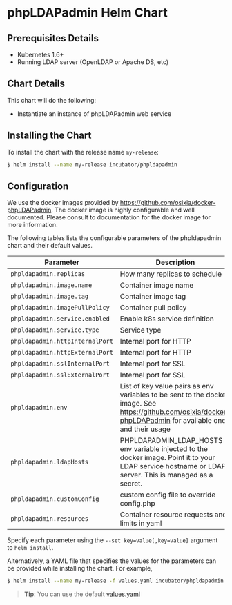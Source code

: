 # phpLDAPadmin Helm Chart

## Prerequisites Details
* Kubernetes 1.6+
* Running LDAP server (OpenLDAP or Apache DS, etc)

## Chart Details
This chart will do the following:

* Instantiate an instance of phpLDAPadmin web service

## Installing the Chart

To install the chart with the release name `my-release`:

```bash
$ helm install --name my-release incubator/phpldapadmin
```

## Configuration

We use the docker images provided by https://github.com/osixia/docker-phpLDAPadmin. The docker image is highly configurable and well documented. Please consult to documentation for the docker image for more information. 

The following tables lists the configurable parameters of the phpldapadmin chart and their default values.

| Parameter                       | Description                           | Default                                                    |
| ------------------------------- | ----------------------------------    | ---------------------------------------------------------- |
| `phpldapadmin.replicas`         | How many replicas to schedule         | `1`                                                        |
| `phpldapadmin.image.name`       | Container image name                  | `osixia/phpldapadmin`                                      |
| `phpldapadmin.image.tag`        | Container image tag                   | `0.7.0`                                                    |
| `phpldapadmin.imagePullPolicy`  | Container pull policy                 | `IfNotPresent`                                             |
| `phpldapadmin.service.enabled`  | Enable k8s service definition         | `false`                                                    |
| `phpldapadmin.service.type`     | Service type                          | `ClusterIP`                                                |
| `phpldapadmin.httpInternalPort` | Internal port for HTTP                | `80`                                                       |
| `phpldapadmin.httpExternalPort` | Internal port for HTTP                | `80`                                                       |
| `phpldapadmin.sslInternalPort`  | Internal port for SSL                 | `443`                                                      |
| `phpldapadmin.sslExternalPort`  | Internal port for SSL                 | `443`                                                      |
| `phpldapadmin.env`              | List of key value pairs as env variables to be sent to the docker image. See https://github.com/osixia/docker-phpLDAPadmin for available ones and their usage | `PHPLDAPADMIN_HTTPS: "true"`  |
| `phpldapadmin.ldapHosts`        | PHPLDAPADMIN_LDAP_HOSTS env variable injected to the docker image. Point it to your LDAP service hostname or LDAP server. This is managed as a secret. | `ldapHosts: "modest-chinchilla-openldap-service.default.svc.cluster.local"`  |
| `phpldapadmin.customConfig`     | custom config file to override config.php | ``  |
| `phpldapadmin.resources`        | Container resource requests and limits in yaml |                                              `{}`  |

Specify each parameter using the `--set key=value[,key=value]` argument to `helm install`.

Alternatively, a YAML file that specifies the values for the parameters can be provided while installing the chart. For example,

```bash
$ helm install --name my-release -f values.yaml incubator/phpldapadmin
```

> **Tip**: You can use the default [values.yaml](values.yaml)
